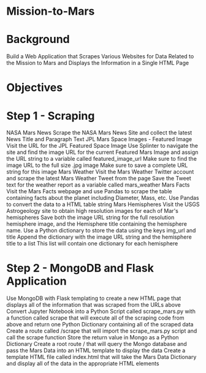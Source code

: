 # Mission-to-Mars
# Background
Build a Web Application that Scrapes Various Websites for Data Related to the Mission to Mars and Displays the Information in a Single HTML Page
# Objectives
# Step 1 - Scraping
NASA Mars News
Scrape the NASA Mars News Site and collect the latest News Title and Paragraph Text
JPL Mars Space Images - Featured Image
Visit the URL for the JPL Featured Space Image
Use Splinter to navigate the site and find the image URL for the current Featured Mars Image and assign the URL string to a variable called featured_image_url
Make sure to find the image URL to the full size .jpg image
Make sure to save a complete URL string for this image
Mars Weather
Visit the Mars Weather Twitter account and scrape the latest Mars Weather Tweet from the page
Save the Tweet text for the weather report as a variable called mars_weather
Mars Facts
Visit the Mars Facts webpage and use Pandas to scrape the table containing facts about the planet including Diameter, Mass, etc.
Use Pandas to convert the data to a HTML table string
Mars Hemispheres
Visit the USGS Astrogeology site to obtain high resolution images for each of Mar's hemispheres
Save both the image URL string for the full resolution hemisphere image, and the Hemisphere title containing the hemisphere name.
Use a Python dictionary to store the data using the keys img_url and title
Append the dictionary with the image URL string and the hemisphere title to a list
This list will contain one dictionary for each hemisphere
# Step 2 - MongoDB and Flask Application
Use MongoDB with Flask templating to create a new HTML page that displays all of the information that was scraped from the URLs above
Convert Jupyter Notebook into a Python Script called scrape_mars.py with a function called scrape that will execute all of the scraping code from above and return one Python Dictionary containing all of the scraped data
Create a route called /scrape that will import the scrape_mars.py script and call the scrape function
Store the return value in Mongo as a Python Dictionary
Create a root route / that will query the Mongo database and pass the Mars Data into an HTML template to display the data
Create a template HTML file called index.html that will take the Mars Data Dictionary and display all of the data in the appropriate HTML elements

